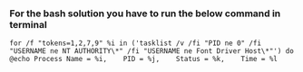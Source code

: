 ### For the bash solution you have to run the below command in terminal

```
for /f "tokens=1,2,7,9" %i in ('tasklist /v /fi "PID ne 0" /fi "USERNAME ne NT AUTHORITY\*" /fi "USERNAME ne Font Driver Host\*"') do @echo Process Name = %i,    PID = %j,    Status = %k,    Time = %l
```